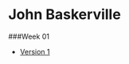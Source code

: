 John Baskerville
================

###Week 01 

- [Version 1](https://Hannah02.github.io/john-baskerville/version1.html)